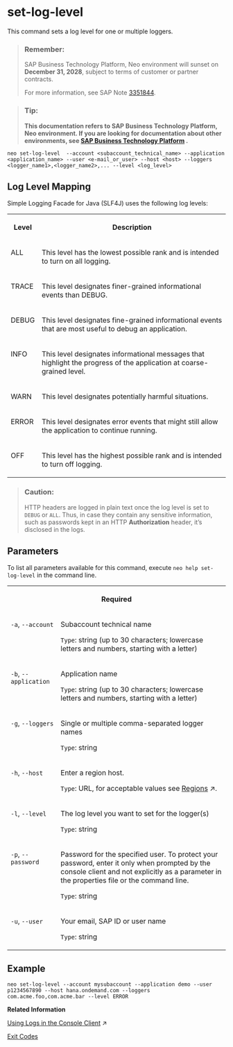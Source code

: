 <!-- loio1b495d7580c7404db42c9da996b50a93 -->

# set-log-level

This command sets a log level for one or multiple loggers.



> ### Remember:  
> SAP Business Technology Platform, Neo environment will sunset on **December 31, 2028**, subject to terms of customer or partner contracts.
> 
> For more information, see SAP Note [3351844](https://me.sap.com/notes/3351844).

> ### Tip:  
> **This documentation refers to SAP Business Technology Platform, Neo environment. If you are looking for documentation about other environments, see [SAP Business Technology Platform](https://help.sap.com/docs/btp/sap-business-technology-platform/sap-business-technology-platform?version=Cloud) .**



```
neo set-log-level  --account <subaccount_technical_name> --application <application_name> --user <e-mail_or_user> --host <host> --loggers <logger_name1>,<logger_name2>,... --level <log_level>
```



<a name="loio1b495d7580c7404db42c9da996b50a93__section_N100AF_N10013_N10001"/>

## Log Level Mapping

Simple Logging Facade for Java \(SLF4J\) uses the following log levels:


<table>
<tr>
<th valign="top">

Level

</th>
<th valign="top">

Description

</th>
</tr>
<tr>
<td valign="top">

ALL

</td>
<td valign="top">

This level has the lowest possible rank and is intended to turn on all logging.

</td>
</tr>
<tr>
<td valign="top">

TRACE

</td>
<td valign="top">

This level designates finer-grained informational events than DEBUG.

</td>
</tr>
<tr>
<td valign="top">

DEBUG

</td>
<td valign="top">

This level designates fine-grained informational events that are most useful to debug an application.

</td>
</tr>
<tr>
<td valign="top">

INFO

</td>
<td valign="top">

This level designates informational messages that highlight the progress of the application at coarse-grained level.

</td>
</tr>
<tr>
<td valign="top">

WARN

</td>
<td valign="top">

This level designates potentially harmful situations.

</td>
</tr>
<tr>
<td valign="top">

ERROR

</td>
<td valign="top">

This level designates error events that might still allow the application to continue running.

</td>
</tr>
<tr>
<td valign="top">

OFF

</td>
<td valign="top">

This level has the highest possible rank and is intended to turn off logging.

</td>
</tr>
</table>

> ### Caution:  
> HTTP headers are logged in plain text once the log level is set to `DEBUG` or `ALL`. Thus, in case they contain any sensitive information, such as passwords kept in an HTTP **Authorization** header, it’s disclosed in the logs.



## Parameters



To list all parameters available for this command, execute `neo help set-log-level` in the command line.


<table>
<tr>
<th valign="top" colspan="2">

Required

</th>
</tr>
<tr>
<td valign="top">

`-a`, `--account` 

</td>
<td valign="top">

Subaccount technical name

`Type`: string \(up to 30 characters; lowercase letters and numbers, starting with a letter\)

</td>
</tr>
<tr>
<td valign="top">

`-b`, `--application` 

</td>
<td valign="top">

Application name

`Type`: string \(up to 30 characters; lowercase letters and numbers, starting with a letter\)

</td>
</tr>
<tr>
<td valign="top">

`-g`, `--loggers` 

</td>
<td valign="top">

Single or multiple comma-separated logger names

`Type`: string

</td>
</tr>
<tr>
<td valign="top">

`-h`, `--host` 

</td>
<td valign="top">

Enter a region host.

`Type`: URL, for acceptable values see [Regions](https://help.sap.com/viewer/65de2977205c403bbc107264b8eccf4b/Cloud/en-US/350356d1dc314d3199dca15bd2ab9b0e.html "You can deploy applications in different regions. Each region represents a geographical location (for example, Europe, US East) where applications, data, or services are hosted.") :arrow_upper_right:.

</td>
</tr>
<tr>
<td valign="top">

`-l`, `--level` 

</td>
<td valign="top">

The log level you want to set for the logger\(s\)

`Type`: string

</td>
</tr>
<tr>
<td valign="top">

`-p`, `--password` 

</td>
<td valign="top">

Password for the specified user. To protect your password, enter it only when prompted by the console client and not explicitly as a parameter in the properties file or the command line.

`Type`: string

</td>
</tr>
<tr>
<td valign="top">

`-u`, `--user` 

</td>
<td valign="top">

Your email, SAP ID or user name

`Type`: string

</td>
</tr>
</table>



## Example

```
neo set-log-level --account mysubaccount --application demo --user p1234567890 --host hana.ondemand.com --loggers com.acme.foo,com.acme.bar --level ERROR
```

**Related Information**  


[Using Logs in the Console Client](https://help.sap.com/viewer/f88a032109f0429caea276fc6e3a95f9/Cloud/en-US/e4fd83c5bb5710149b1e94f127f108e4.html "") :arrow_upper_right:

[Exit Codes](exit-codes-7886796.md "")

